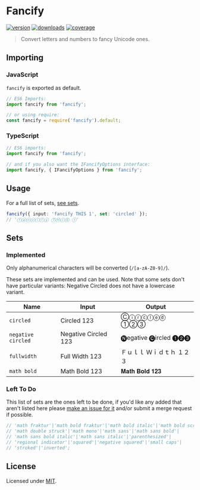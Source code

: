# Fancify

[![version](https://img.shields.io/npm/v/fancify.svg?style=flat-square)](https://npmjs.com/package/fancify)
[![downloads](https://img.shields.io/npm/dm/fancify.svg?style=flat-square)](https://npmjs.com/package/fancify)
[![coverage](https://img.shields.io/codecov/c/gitlab/bauke/fancify.svg?style=flat-square)](https://codecov.io/gl/Bauke/fancify)

> Convert letters and numbers to fancy Unicode ones.

## Importing

### JavaScript

`fancify` is exported as default.

```javascript
// ES6 Imports:
import fancify from 'fancify';

// or using require:
const fancify = require('fancify').default;
```

### TypeScript

```typescript
// ES6 imports:
import fancify from 'fancify';

// and if you also want the IFancifyOptions interface:
import fancify, { IFancifyOptions } from 'fancify';
```

## Usage

For a full list of sets, [see sets](#sets).

```typescript
fancify({ input: 'fancify THIS 1', set: 'circled' });
// 'ⓕⓐⓝⓒⓘⓕⓨ ⓉⒽⒾⓈ ①'
```

## Sets

### Implemented

Only alphanumerical characters will be converted (`/[a-zA-Z0-9]/`).

These sets are implemented and can be used. Note that some sets don't have particular variants: Negative Circled does not have a lowercase variant.

| Name | Input | Output |
|------|-------|--------|
| `circled` | Circled 123 | Ⓒⓘⓡⓒⓛⓔⓓ ①②③ |
| `negative circled` | Negative Circled 123 | 🅝egative 🅒ircled ❶❷❸ |
| `fullwidth` | Full Width 123 | Ｆｕｌｌ Ｗｉｄｔｈ １２３ |
| `math bold` | Math Bold 123 | 𝐌𝐚𝐭𝐡 𝐁𝐨𝐥𝐝 𝟏𝟐𝟑 |

### Left To Do

This list of sets are the ones left to be done, if you'd like any added that aren't listed here please [make an issue for it](https://gitlab.com/Bauke/fancify/issues) and/or submit a merge request if possible.

```typescript
// 'math fraktur'|'math bold fraktur'|'math bold italic'|'math bold script'|
// 'math double struck'|'math mono'|'math sans'|'math sans bold'|
// 'math sans bold italic'|'math sans italic'|'parenthesized'|
// 'regional indicator'|'squared'|'negative squared'|'small caps'|
// 'stroked'|'inverted';
```

## License

Licensed under [MIT](https://gitlab.com/Bauke/fancify/blob/master/LICENSE).
